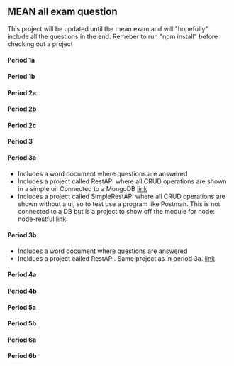 ## MEAN all exam question
This project will be updated until the mean exam and will "hopefully" include all the questions in the end. Remeber to run "npm install" before checking out a project

#### Period 1a

#### Period 1b

#### Period 2a

#### Period 2b

#### Period 2c

#### Period 3

#### Period 3a
- Includes a word document where questions are answered
- Includes a project called RestAPI where all CRUD operations are shown in a simple ui. Connected to a MongoDB [link](https://github.com/Ebski/MEAN/tree/master/Period3a/RestAPI)
- Includes a project called SimpleRestAPI where all CRUD operations are shown without a ui, so to test use a program like Postman. This is not connected to a DB but is a project to show off the module for node: node-restful.[link](https://github.com/Ebski/MEAN/tree/master/Period3a/SimpleRestfullAPI)

#### Period 3b
- Includes a word document where questions are answered
- Incldues a project called RestAPI. Same project as in period 3a. [link](https://github.com/Ebski/MEAN/tree/master/Period3b/RestAPI)

#### Period 4a

#### Period 4b

#### Period 5a

#### Period 5b

#### Period 6a

#### Period 6b
